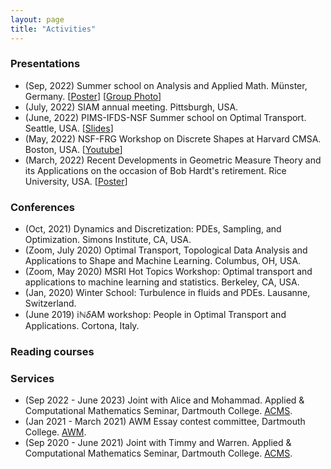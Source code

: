 ```yaml
---
layout: page
title: "Activities"
---
```


### Presentations

* (Sep, 2022) Summer school on Analysis and Applied Math. Münster, Germany. \[[Poster]({{site.baseurl}}/papers/MMOT-poster.pdf)\] \[[Group Photo]({{site.baseurl}}/assets/images/bohan-munster2022)\]
* (July, 2022) SIAM annual meeting. Pittsburgh, USA.
* (June, 2022) PIMS-IFDS-NSF Summer school on Optimal Transport. Seattle, USA. \[[Slides]({{site.baseurl}}/papers/Bohan-PIMS2022.pdf)\]
* (May, 2022) NSF-FRG Workshop on Discrete Shapes at Harvard CMSA. Boston, USA. \[[Youtube](https://www.youtube.com/channel/UCBmPO-OK1sa8T1oX_9aVhAg/featured)\]
* (March, 2022) Recent Developments in Geometric Measure Theory and its Applications on the occasion of Bob Hardt's retirement. Rice University, USA. \[[Poster]({{site.baseurl}}/papers/Bohan-Rice2022.pdf)\]

### Conferences

* (Oct, 2021) Dynamics and Discretization: PDEs, Sampling, and Optimization. Simons Institute, CA, USA. 
* (Zoom, July 2020) Optimal Transport, Topological Data Analysis and Applications to Shape and Machine Learning. Columbus, OH, USA.
* (Zoom, May 2020) MSRI Hot Topics Workshop: Optimal transport and applications to machine learning and statistics. Berkeley, CA, USA. 
* (Jan, 2020) Winter School: Turbulence in fluids and PDEs. Lausanne, Switzerland. 
* (June 2019) i$\mathbb{N}\delta$AM workshop: People in Optimal Transport and Applications. Cortona, Italy. 

### Reading courses


### Services

* (Sep 2022 - June 2023) Joint with Alice and Mohammad. Applied & Computational Mathematics Seminar, Dartmouth College. [ACMS](https://math.dartmouth.edu/~acms/).
* (Jan 2021 - March 2021) AWM Essay contest committee, Dartmouth College. [AWM](https://math.dartmouth.edu/~awmcontest/).
* (Sep 2020 - June 2021) Joint with Timmy and Warren. Applied & Computational Mathematics Seminar, Dartmouth College. [ACMS](https://math.dartmouth.edu/~acms/).


